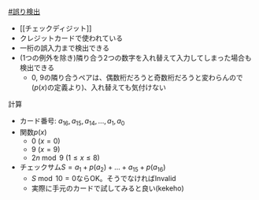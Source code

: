 [#誤り検出](誤り検出)
- [[チェックディジット]]
- クレジットカードで使われている
- 一桁の誤入力まで検出できる
- (1つの例外を除き)隣り合う2つの数字を入れ替えて入力してしまった場合も検出できる
	- 0, 9の隣り合うペアは、偶数桁だろうと奇数桁だろうと変わらんので($p(x)$の定義より)、入れ替えても気付けない

計算
- カード番号: $a_{16}, a_{15}, a_{14}, ..., a_1, a_0$
- 関数$p(x)$
	- $0 \ (x = 0)$
	- $9 \ (x = 9)$
	- $2n \bmod 9 \ (1 \le x \le 8)$
- チェックサム$S = a_1 + p(a_2) + ... + a_{15} + p(a_{16})$
	- $S \bmod 10 = 0$ならOK。そうでなければInvalid
	- 実際に手元のカードで試してみると良い(kekeho)
